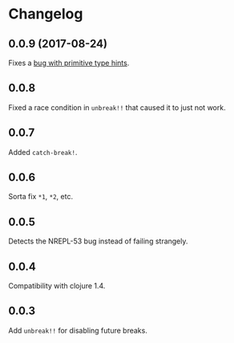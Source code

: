 # Changelog

## 0.0.9 (2017-08-24)

Fixes a [bug with primitive type hints](https://github.com/gfredericks/debug-repl/issues/4).

## 0.0.8

Fixed a race condition in `unbreak!!` that caused it to just not work.

## 0.0.7

Added `catch-break!`.

## 0.0.6

Sorta fix `*1`, `*2`, etc.

## 0.0.5

Detects the NREPL-53 bug instead of failing strangely.

## 0.0.4

Compatibility with clojure 1.4.

## 0.0.3

Add `unbreak!!` for disabling future breaks.
